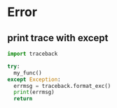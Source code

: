 # Error

## print trace with except
```python
import traceback

try:
  my_func()
except Exception:
  errmsg = traceback.format_exc()
  print(errmsg)
  return
```
